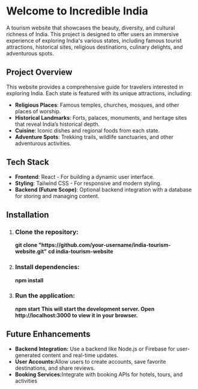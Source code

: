 <h1>Welcome to Incredible India </h1>
A tourism website that showcases the beauty, diversity, and cultural richness of India. This project is designed to offer users an immersive experience of exploring India's various states, including famous tourist attractions, historical sites, religious destinations, culinary delights, and adventurous spots.

<h2>Project Overview</h2>
This website provides a comprehensive guide for travelers interested in exploring India. Each state is featured with its unique attractions, including:

<ul>
<li><b>Religious Places</b>: Famous temples, churches, mosques, and other places of worship.<br></li>
<li><b>Historical Landmarks</b>: Forts, palaces, monuments, and heritage sites that reveal India’s historical depth.<br></li>
<li><b>Cuisine</b>: Iconic dishes and regional foods from each state.<br></li>
<li><b>Adventure Spots</b>: Trekking trails, wildlife sanctuaries, and other adventurous activities.<br></li>
</ul>
<h2>Tech Stack</h2>
<ul>  
<li><b>Frontend</b>: React - For building a dynamic user interface.<br></li>
<li><b>Styling</b>: Tailwind CSS - For responsive and modern styling.<br></li>
<li><b>Backend (Future Scope)</b>: Optional backend integration with a database for storing and managing content.<br></li>
</ul>
<h2>Installation</h2>
<ol>
<li><h3>Clone the repository:</h3></li>
<b>git clone "https://github.com/your-username/india-tourism-website.git"</b>
<b>cd india-tourism-website</b>
<li><h3>Install dependencies:</h3></li>
<b>npm install</b>
<li><h3>Run the application:</h3></li>
<b>npm start</b>
<b>This will start the development server. Open http://localhost:3000 to view it in your browser. </b>
</ol>
<h2>Future Enhancements</h2>
<ul>  
<li><b>Backend Integration:</b> Use a backend like Node.js or Firebase for user-generated content and real-time updates.</li>
<li><b>User Accounts:</b>Allow users to create accounts, save favorite destinations, and share reviews.</li>
<li><b>Booking Services:</b>Integrate with booking APIs for hotels, tours, and activities</li>
</ul>
